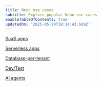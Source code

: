 ```yaml
---
title: Neon use cases
subtitle: Explore popular Neon use cases
enableTableOfContents: true
updatedOn: '2025-05-29T18:14:43.689Z'
---
```


<DetailIconCards>

<a href="/use-cases/postgres-for-saas" description="Build faster with Neon using autoscaling, database branching, and serverless operations" icon="gui">SaaS apps</a>

<a href="/use-cases/serverless-apps" description="Autoscale with traffic using real-time compute scaling and usage-based pricing" icon="autoscaling">Serverless apps</a>

<a href="/use-cases/database-per-tenant" description="Data isolation without overhead using instant provisioning and scale-to-zero" icon="database">Database-per-tenant</a>

<a href="/use-cases/dev-test" description="Production-like environments with database branching and cost efficiency" icon="import">Dev/Test</a>

<a href="/use-cases/ai-agents" description="Deploy Postgres via AI agents with instant provisioning and simple APIs" icon="openai">AI agents</a>

</DetailIconCards>
